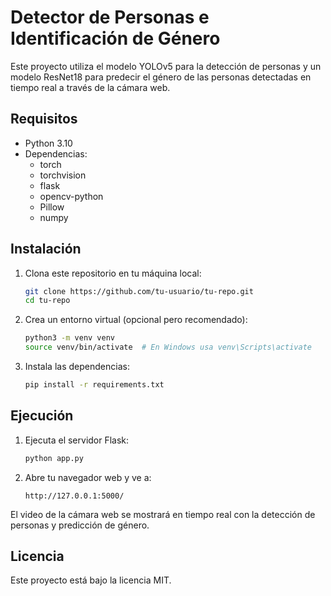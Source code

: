 # Detector de Personas e Identificación de Género

Este proyecto utiliza el modelo YOLOv5 para la detección de personas y un modelo ResNet18 para predecir el género de las personas detectadas en tiempo real a través de la cámara web.

## Requisitos

- Python 3.10
- Dependencias:
  - torch
  - torchvision
  - flask
  - opencv-python
  - Pillow
  - numpy

## Instalación

1. Clona este repositorio en tu máquina local:
   ```bash
   git clone https://github.com/tu-usuario/tu-repo.git
   cd tu-repo
   ```

2. Crea un entorno virtual (opcional pero recomendado):
   ```bash
   python3 -m venv venv
   source venv/bin/activate  # En Windows usa venv\Scripts\activate
   ```

3. Instala las dependencias:
   ```bash
   pip install -r requirements.txt
   ```

## Ejecución

1. Ejecuta el servidor Flask:
   ```bash
   python app.py
   ```

2. Abre tu navegador web y ve a:
   ```
   http://127.0.0.1:5000/
   ```

El video de la cámara web se mostrará en tiempo real con la detección de personas y predicción de género.

## Licencia

Este proyecto está bajo la licencia MIT.